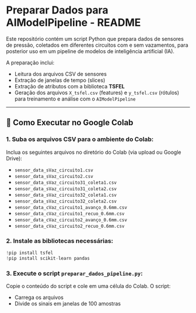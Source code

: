 # Preparar Dados para AIModelPipeline - README

Este repositório contém um script Python que prepara dados de sensores de pressão, coletados em diferentes circuitos com e sem vazamentos, para posterior uso em um pipeline de modelos de inteligência artificial (IA).

A preparação inclui:
- Leitura dos arquivos CSV de sensores
- Extração de janelas de tempo (slices)
- Extração de atributos com a biblioteca **TSFEL**
- Geração dos arquivos `X_tsfel.csv` (features) e `y_tsfel.csv` (rótulos) para treinamento e análise com o `AIModelPipeline`

---

## 🚀 Como Executar no Google Colab

### 1. Suba os arquivos CSV para o ambiente do Colab:

Inclua os seguintes arquivos no diretório do Colab (via upload ou Google Drive):
- `sensor_data_sVaz_circuito1.csv`
- `sensor_data_sVaz_circuito2.csv`
- `sensor_data_sVaz_circuito31_coleta1.csv`
- `sensor_data_sVaz_circuito31_coleta2.csv`
- `sensor_data_sVaz_circuito32_coleta1.csv`
- `sensor_data_sVaz_circuito32_coleta2.csv`
- `sensor_data_cVaz_circuito1_avanço_0.6mm.csv`
- `sensor_data_cVaz_circuito1_recuo_0.6mm.csv`
- `sensor_data_cVaz_circuito2_avanço_0.6mm.csv`
- `sensor_data_cVaz_circuito2_recuo_0.6mm.csv`

### 2. Instale as bibliotecas necessárias:
```python
!pip install tsfel
!pip install scikit-learn pandas
```

### 3. Execute o script `preparar_dados_pipeline.py`:
Copie o conteúdo do script e cole em uma célula do Colab. O script:
- Carrega os arquivos
- Divide os sinais em janelas de 100 amostras
